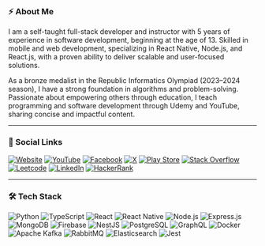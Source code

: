 ### ⚡ About Me

I am a self-taught full-stack developer and instructor with 5 years of experience in software development, beginning at the age of 13. Skilled in mobile and web development, specializing in React Native, Node.js, and React.js, with a proven ability to deliver scalable and user-focused solutions. 

As a bronze medalist in the Republic Informatics Olympiad (2023–2024 season), I have a strong foundation in algorithms and problem-solving. Passionate about empowering others through education, I teach programming and software development through Udemy and YouTube, sharing concise and impactful content.

---

### 🔗 Social Links

[![Website](https://img.shields.io/badge/Website-000000?style=for-the-badge&logo=google-chrome&logoColor=white)](https://huseynovvusal.com)
[![YouTube](https://img.shields.io/badge/YouTube-FF0000?style=for-the-badge&logo=youtube&logoColor=white)](https://youtube.com/@huseynovvusal)
[![Facebook](https://img.shields.io/badge/Facebook-1877F2?style=for-the-badge&logo=facebook&logoColor=white)](https://facebook.com/codervusal)
[![X](https://img.shields.io/badge/X-1DA1F2?style=for-the-badge&logo=twitter&logoColor=white)](https://twitter.com/codervusal)
[![Play Store](https://img.shields.io/badge/Google_Play-414141?style=for-the-badge&logo=google-play&logoColor=white)](https://play.google.com/store/apps/dev?id=6432003078046030778)
[![Stack Overflow](https://img.shields.io/badge/Stack_Overflow-FE7A16?style=for-the-badge&logo=stack-overflow&logoColor=white)](https://stackoverflow.com/users/26393741/vusal-huseynov)
[![Leetcode](https://img.shields.io/badge/Leetcode-FFA116?style=for-the-badge&logo=leetcode&logoColor=white)](https://leetcode.com/u/huseynovvusal/)
[![LinkedIn](https://img.shields.io/badge/LinkedIn-0A66C2?style=for-the-badge&logo=linkedin&logoColor=white)](https://www.linkedin.com/in/huseynovvusal/)
[![HackerRank](https://img.shields.io/badge/HackerRank-2EC866?style=for-the-badge&logo=hackerrank&logoColor=white)](https://www.hackerrank.com/profile/huseynovvusal)

---

### 🛠 Tech Stack

![Python](https://img.shields.io/badge/Python-3776AB?style=for-the-badge&logo=python&logoColor=white)
![TypeScript](https://img.shields.io/badge/TypeScript-007ACC?style=for-the-badge&logo=typescript&logoColor=white)
![React](https://img.shields.io/badge/React-20232A?style=for-the-badge&logo=react&logoColor=61DAFB) 
![React Native](https://img.shields.io/badge/React%20Native-20232A?style=for-the-badge&logo=react&logoColor=61DAFB)
![Node.js](https://img.shields.io/badge/Node.js-339933?style=for-the-badge&logo=nodedotjs&logoColor=white)
![Express.js](https://img.shields.io/badge/Express.js-000000?style=for-the-badge&logo=express&logoColor=white)
![MongoDB](https://img.shields.io/badge/MongoDB-47A248?style=for-the-badge&logo=mongodb&logoColor=white)
![Firebase](https://img.shields.io/badge/Firebase-FFCA28?style=for-the-badge&logo=firebase&logoColor=white)
![NestJS](https://img.shields.io/badge/NestJS-E0234E?style=for-the-badge&logo=nestjs&logoColor=white)
![PostgreSQL](https://img.shields.io/badge/PostgreSQL-316192?style=for-the-badge&logo=postgresql&logoColor=white)
![GraphQL](https://img.shields.io/badge/GraphQL-E10098?style=for-the-badge&logo=graphql&logoColor=white)
![Docker](https://img.shields.io/badge/Docker-2496ED?style=for-the-badge&logo=docker&logoColor=white)
![Apache Kafka](https://img.shields.io/badge/Kafka-231F20?style=for-the-badge&logo=apachekafka&logoColor=white)
![RabbitMQ](https://img.shields.io/badge/RabbitMQ-FF6600?style=for-the-badge&logo=rabbitmq&logoColor=white)
![Elasticsearch](https://img.shields.io/badge/Elasticsearch-005571?style=for-the-badge&logo=elasticsearch&logoColor=white)
![Jest](https://img.shields.io/badge/Jest-C21325?style=for-the-badge&logo=jest&logoColor=white)
